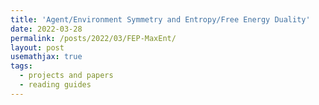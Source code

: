 ```yaml
---
title: 'Agent/Environment Symmetry and Entropy/Free Energy Duality'
date: 2022-03-28
permalink: /posts/2022/03/FEP-MaxEnt/
layout: post
usemathjax: true
tags:
  - projects and papers
  - reading guides
---
```


